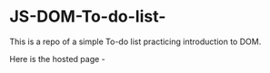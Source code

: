 # JS-DOM-To-do-list-

This is a repo of a simple To-do list practicing introduction to DOM.

Here is the hosted page - 
